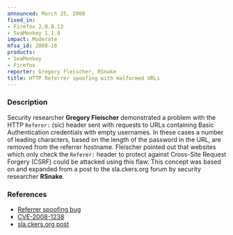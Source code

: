 ```yaml
---
announced: March 25, 2008
fixed_in:
- Firefox 2.0.0.13
- SeaMonkey 1.1.9
impact: Moderate
mfsa_id: 2008-16
products:
- SeaMonkey
- Firefox
reporter: Gregory Fleischer, RSnake
title: HTTP Referrer spoofing with malformed URLs
---
```


<h3>Description</h3>

<p>Security researcher <strong>Gregory Fleischer</strong> demonstrated a
problem with the HTTP <code>Referer:</code> (sic) header sent with requests
to URLs containing Basic Authentication credentials with empty usernames.
In these cases a number of leading characters, based on the length of the
password in the URL, are removed from the referrer hostname. Fleischer
pointed out that websites which only check the <code>Referer:</code> header
to protect against Cross-Site Request Forgery (CSRF) could be attacked using
this flaw. This concept was based on and expanded from a post to the
sla.ckers.org forum by security researcher <strong>RSnake</strong>.</p>

<h3>References</h3>

<ul>
  <li><a href="https://bugzilla.mozilla.org/show_bug.cgi?id=415034">Referrer spoofing bug</a></li>
  <li><a class="ex-ref" href="http://cve.mitre.org/cgi-bin/cvename.cgi?name=CVE-2008-1238">CVE-2008-1238</a></li>
  <li><a class="ex-ref" href="http://sla.ckers.org/forum/read.php?10,20033">sla.ckers.org post</a></li>
</ul>




